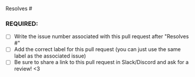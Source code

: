 Resolves #

### REQUIRED:
- [ ] Write the issue number associated with this pull request after "Resolves #"
- [ ] Add the correct label for this pull request (you can just use the same label as the associated issue)
- [ ] Be sure to share a link to this pull request in Slack/Discord and ask for a review! <3

